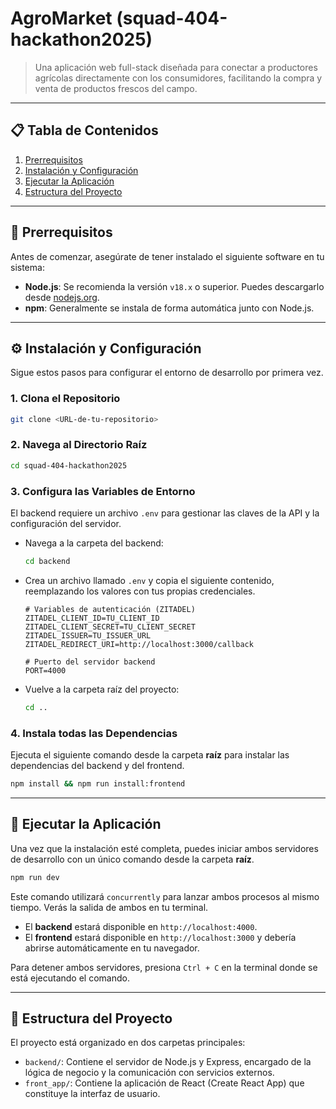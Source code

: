 # AgroMarket (squad-404-hackathon2025)

> Una aplicación web full-stack diseñada para conectar a productores agrícolas directamente con los consumidores, facilitando la compra y venta de productos frescos del campo.

---

## 📋 Tabla de Contenidos
1. [Prerrequisitos](#-prerrequisitos)
2. [Instalación y Configuración](#️-instalación-y-configuración)
3. [Ejecutar la Aplicación](#-ejecutar-la-aplicación)
4. [Estructura del Proyecto](#-estructura-del-proyecto)

---

## 📄 Prerrequisitos

Antes de comenzar, asegúrate de tener instalado el siguiente software en tu sistema:

- **Node.js**: Se recomienda la versión `v18.x` o superior. Puedes descargarlo desde [nodejs.org](https://nodejs.org/).
- **npm**: Generalmente se instala de forma automática junto con Node.js.

---

## ⚙️ Instalación y Configuración

Sigue estos pasos para configurar el entorno de desarrollo por primera vez.

### 1. Clona el Repositorio
```bash
git clone <URL-de-tu-repositorio>
```

### 2. Navega al Directorio Raíz
```bash
cd squad-404-hackathon2025
```

### 3. Configura las Variables de Entorno
El backend requiere un archivo `.env` para gestionar las claves de la API y la configuración del servidor.

- Navega a la carpeta del backend:
  ```bash
  cd backend
  ```
- Crea un archivo llamado `.env` y copia el siguiente contenido, reemplazando los valores con tus propias credenciales.
  ```env
  # Variables de autenticación (ZITADEL)
  ZITADEL_CLIENT_ID=TU_CLIENT_ID
  ZITADEL_CLIENT_SECRET=TU_CLIENT_SECRET
  ZITADEL_ISSUER=TU_ISSUER_URL
  ZITADEL_REDIRECT_URI=http://localhost:3000/callback

  # Puerto del servidor backend
  PORT=4000
  ```
- Vuelve a la carpeta raíz del proyecto:
  ```bash
  cd ..
  ```

### 4. Instala todas las Dependencias
Ejecuta el siguiente comando desde la carpeta **raíz** para instalar las dependencias del backend y del frontend.

```bash
npm install && npm run install:frontend
```

---

## 🚀 Ejecutar la Aplicación

Una vez que la instalación esté completa, puedes iniciar ambos servidores de desarrollo con un único comando desde la carpeta **raíz**.

```bash
npm run dev
```

Este comando utilizará `concurrently` para lanzar ambos procesos al mismo tiempo. Verás la salida de ambos en tu terminal.

- El **backend** estará disponible en `http://localhost:4000`.
- El **frontend** estará disponible en `http://localhost:3000` y debería abrirse automáticamente en tu navegador.

Para detener ambos servidores, presiona `Ctrl + C` en la terminal donde se está ejecutando el comando.

---

## 📂 Estructura del Proyecto

El proyecto está organizado en dos carpetas principales:

-   `backend/`: Contiene el servidor de Node.js y Express, encargado de la lógica de negocio y la comunicación con servicios externos.
-   `front_app/`: Contiene la aplicación de React (Create React App) que constituye la interfaz de usuario.